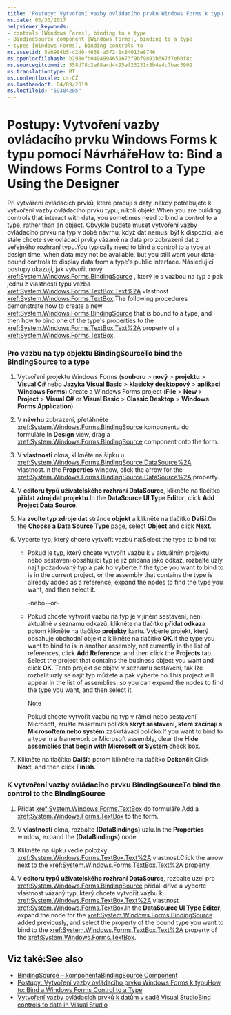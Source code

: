 ```yaml
---
title: 'Postupy: Vytvoření vazby ovládacího prvku Windows Forms k typu pomocí Návrháře'
ms.date: 03/30/2017
helpviewer_keywords:
- controls [Windows Forms], binding to a type
- BindingSource component [Windows Forms], binding to a type
- types [Windows Forms], binding controls to
ms.assetid: 5ab984b5-c2d0-4638-a572-1c84013e8746
ms.openlocfilehash: b298efb0494994659673f9bf9893b667f7eb0f8c
ms.sourcegitcommit: 558d78d2a68acd4c95ef23231c8b4e4c7bac3902
ms.translationtype: MT
ms.contentlocale: cs-CZ
ms.lasthandoff: 04/09/2019
ms.locfileid: "59304205"
---
```

# <a name="how-to-bind-a-windows-forms-control-to-a-type-using-the-designer"></a><span data-ttu-id="183e3-102">Postupy: Vytvoření vazby ovládacího prvku Windows Forms k typu pomocí Návrháře</span><span class="sxs-lookup"><span data-stu-id="183e3-102">How to: Bind a Windows Forms Control to a Type Using the Designer</span></span>
<span data-ttu-id="183e3-103">Při vytváření ovládacích prvků, které pracují s daty, někdy potřebujete k vytvoření vazby ovládacího prvku typu, nikoli objekt.</span><span class="sxs-lookup"><span data-stu-id="183e3-103">When you are building controls that interact with data, you sometimes need to bind a control to a type, rather than an object.</span></span> <span data-ttu-id="183e3-104">Obvykle budete muset vytvoření vazby ovládacího prvku na typ v době návrhu, když dat nemusí být k dispozici, ale stále chcete své ovládací prvky vázané na data pro zobrazení dat z veřejného rozhraní typu.</span><span class="sxs-lookup"><span data-stu-id="183e3-104">You typically need to bind a control to a type at design time, when data may not be available, but you still want your data-bound controls to display data from a type's public interface.</span></span> <span data-ttu-id="183e3-105">Následující postupy ukazují, jak vytvořit nový <xref:System.Windows.Forms.BindingSource> , který je s vazbou na typ a pak jednu z vlastností typu vazba <xref:System.Windows.Forms.TextBox.Text%2A> vlastnost <xref:System.Windows.Forms.TextBox>.</span><span class="sxs-lookup"><span data-stu-id="183e3-105">The following procedures demonstrate how to create a new <xref:System.Windows.Forms.BindingSource> that is bound to a type, and then how to bind one of the type's properties to the <xref:System.Windows.Forms.TextBox.Text%2A> property of a <xref:System.Windows.Forms.TextBox>.</span></span>  
  
### <a name="to-bind-the-bindingsource-to-a-type"></a><span data-ttu-id="183e3-106">Pro vazbu na typ objektu BindingSource</span><span class="sxs-lookup"><span data-stu-id="183e3-106">To bind the BindingSource to a type</span></span>  
  
1. <span data-ttu-id="183e3-107">Vytvoření projektu Windows Forms (**souboru** > **nový** > **projektu** > **Visual C#** nebo **Jazyka Visual Basic** > **klasický desktopový** > **aplikaci Windows Forms**).</span><span class="sxs-lookup"><span data-stu-id="183e3-107">Create a Windows Forms project (**File** > **New** > **Project** > **Visual C#** or **Visual Basic** > **Classic Desktop** > **Windows Forms Application**).</span></span>  
  
2. <span data-ttu-id="183e3-108">V **návrhu** zobrazení, přetáhněte <xref:System.Windows.Forms.BindingSource> komponentu do formuláře.</span><span class="sxs-lookup"><span data-stu-id="183e3-108">In **Design** view, drag a <xref:System.Windows.Forms.BindingSource> component onto the form.</span></span>  
  
3. <span data-ttu-id="183e3-109">V **vlastnosti** okna, klikněte na šipku u <xref:System.Windows.Forms.BindingSource.DataSource%2A> vlastnost.</span><span class="sxs-lookup"><span data-stu-id="183e3-109">In the **Properties** window, click the arrow for the <xref:System.Windows.Forms.BindingSource.DataSource%2A> property.</span></span>  
  
4. <span data-ttu-id="183e3-110">V **editoru typů uživatelského rozhraní DataSource**, klikněte na tlačítko **přidat zdroj dat projektu**.</span><span class="sxs-lookup"><span data-stu-id="183e3-110">In the **DataSource UI Type Editor**, click **Add Project Data Source**.</span></span>  
  
5. <span data-ttu-id="183e3-111">Na **zvolte typ zdroje dat** stránce **objekt** a klikněte na tlačítko **Další**.</span><span class="sxs-lookup"><span data-stu-id="183e3-111">On the **Choose a Data Source Type** page, select **Object** and click **Next**.</span></span>  
  
6. <span data-ttu-id="183e3-112">Vyberte typ, který chcete vytvořit vazbu na:</span><span class="sxs-lookup"><span data-stu-id="183e3-112">Select the type to bind to:</span></span>  
  
    -   <span data-ttu-id="183e3-113">Pokud je typ, který chcete vytvořit vazbu k v aktuálním projektu nebo sestavení obsahující typ je již přidána jako odkaz, rozbalte uzly najít požadovaný typ a pak ho vyberte.</span><span class="sxs-lookup"><span data-stu-id="183e3-113">If the type you want to bind to is in the current project, or the assembly that contains the type is already added as a reference, expand the nodes to find the type you want, and then select it.</span></span>  
  
         <span data-ttu-id="183e3-114">-nebo-</span><span class="sxs-lookup"><span data-stu-id="183e3-114">-or-</span></span>  
  
    -   <span data-ttu-id="183e3-115">Pokud chcete vytvořit vazbu na typ je v jiném sestavení, není aktuálně v seznamu odkazů, klikněte na tlačítko **přidat odkaz**a potom klikněte na tlačítko **projekty** kartu. Vyberte projekt, který obsahuje obchodní objekt a klikněte na tlačítko **OK**.</span><span class="sxs-lookup"><span data-stu-id="183e3-115">If the type you want to bind to is in another assembly, not currently in the list of references, click **Add Reference**, and then click the **Projects** tab. Select the project that contains the business object you want and click **OK**.</span></span> <span data-ttu-id="183e3-116">Tento projekt se objeví v seznamu sestavení, tak lze rozbalit uzly se najít typ můžete a pak vyberte ho.</span><span class="sxs-lookup"><span data-stu-id="183e3-116">This project will appear in the list of assemblies, so you can expand the nodes to find the type you want, and then select it.</span></span>  
  
        > [!NOTE]
        >  <span data-ttu-id="183e3-117">Pokud chcete vytvořit vazbu na typ v rámci nebo sestavení Microsoft, zrušte zaškrtnutí políčka **skrýt sestavení, které začínají s Microsoftem nebo systém** zaškrtávací políčko.</span><span class="sxs-lookup"><span data-stu-id="183e3-117">If you want to bind to a type in a framework or Microsoft assembly, clear the **Hide assemblies that begin with Microsoft or System** check box.</span></span>  
  
7. <span data-ttu-id="183e3-118">Klikněte na tlačítko **Další**a potom klikněte na tlačítko **Dokončit**.</span><span class="sxs-lookup"><span data-stu-id="183e3-118">Click **Next**, and then click **Finish**.</span></span>  
  
### <a name="to-bind-the-control-to-the-bindingsource"></a><span data-ttu-id="183e3-119">K vytvoření vazby ovládacího prvku BindingSource</span><span class="sxs-lookup"><span data-stu-id="183e3-119">To bind the control to the BindingSource</span></span>  
  
1. <span data-ttu-id="183e3-120">Přidat <xref:System.Windows.Forms.TextBox> do formuláře.</span><span class="sxs-lookup"><span data-stu-id="183e3-120">Add a <xref:System.Windows.Forms.TextBox> to the form.</span></span>  
  
2. <span data-ttu-id="183e3-121">V **vlastnosti** okna, rozbalte **(DataBindings)** uzlu.</span><span class="sxs-lookup"><span data-stu-id="183e3-121">In the **Properties** window, expand the **(DataBindings)** node.</span></span>  
  
3. <span data-ttu-id="183e3-122">Klikněte na šipku vedle položky <xref:System.Windows.Forms.TextBox.Text%2A> vlastnost.</span><span class="sxs-lookup"><span data-stu-id="183e3-122">Click the arrow next to the <xref:System.Windows.Forms.TextBox.Text%2A> property.</span></span>  
  
4. <span data-ttu-id="183e3-123">V **editoru typů uživatelského rozhraní DataSource**, rozbalte uzel pro <xref:System.Windows.Forms.BindingSource> přidali dříve a vyberte vlastnost vázaný typ, který chcete vytvořit vazbu k <xref:System.Windows.Forms.TextBox.Text%2A> vlastnost <xref:System.Windows.Forms.TextBox>.</span><span class="sxs-lookup"><span data-stu-id="183e3-123">In the **DataSource UI Type Editor**, expand the node for the <xref:System.Windows.Forms.BindingSource> added previously, and select the property of the bound type you want to bind to the <xref:System.Windows.Forms.TextBox.Text%2A> property of the <xref:System.Windows.Forms.TextBox>.</span></span>  
  
## <a name="see-also"></a><span data-ttu-id="183e3-124">Viz také:</span><span class="sxs-lookup"><span data-stu-id="183e3-124">See also</span></span>

- [<span data-ttu-id="183e3-125">BindingSource – komponenta</span><span class="sxs-lookup"><span data-stu-id="183e3-125">BindingSource Component</span></span>](bindingsource-component.md)
- [<span data-ttu-id="183e3-126">Postupy: Vytvoření vazby ovládacího prvku Windows Forms k typu</span><span class="sxs-lookup"><span data-stu-id="183e3-126">How to: Bind a Windows Forms Control to a Type</span></span>](how-to-bind-a-windows-forms-control-to-a-type.md)
- [<span data-ttu-id="183e3-127">Vytvoření vazby ovládacích prvků k datům v sadě Visual Studio</span><span class="sxs-lookup"><span data-stu-id="183e3-127">Bind controls to data in Visual Studio</span></span>](/visualstudio/data-tools/bind-controls-to-data-in-visual-studio)
